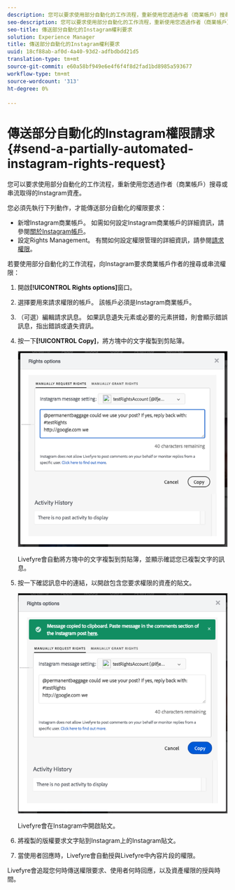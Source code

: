 ```yaml
---
description: 您可以要求使用部分自動化的工作流程，重新使用您透過作者（商業帳戶）搜尋或串流取得的Instagram資產。
seo-description: 您可以要求使用部分自動化的工作流程，重新使用您透過作者（商業帳戶）搜尋或串流取得的Instagram資產。
seo-title: 傳送部分自動化的Instagram權利要求
solution: Experience Manager
title: 傳送部分自動化的Instagram權利要求
uuid: 18cf88ab-af0d-4a40-93d2-adfbdbdd21d5
translation-type: tm+mt
source-git-commit: e60a58bf949e6e4f6f4f8d2fad1bd8985a593677
workflow-type: tm+mt
source-wordcount: '313'
ht-degree: 0%

---
```



# 傳送部分自動化的Instagram權限請求{#send-a-partially-automated-instagram-rights-request}

您可以要求使用部分自動化的工作流程，重新使用您透過作者（商業帳戶）搜尋或串流取得的Instagram資產。

您必須先執行下列動作，才能傳送部分自動化的權限要求：

* 新增Instagram商業帳戶。 如需如何設定Instagram商業帳戶的詳細資訊，請參閱[關於Instagram帳戶](../c-users-creating-accounts-with-studio-access/t-configure-social-accout-instagram/c-about-instagram-accounts.md#c_about_instagram_accounts)。
* 設定Rights Management。 有關如何設定權限管理的詳細資訊，請參閱[請求權限](../c-how-requesting-rights-works/c-how-requesting-rights-works.md#c_how_requesting_rights_works)。

若要使用部分自動化的工作流程，向Instagram要求商業帳戶作者的搜尋或串流權限：

1. 開啟&#x200B;**[!UICONTROL Rights options]**&#x200B;窗口。
1. 選擇要用來請求權限的帳戶。 該帳戶必須是Instagram商業帳戶。
1. （可選）編輯請求訊息。 如果訊息遺失元素或必要的元素拼錯，則會顯示錯誤訊息，指出錯誤或遺失資訊。
1. 按一下&#x200B;**[!UICONTROL Copy]**，將方塊中的文字複製到剪貼簿。

   ![](assets/rr_insta_workaround1.png)

   Livefyre會自動將方塊中的文字複製到剪貼簿，並顯示確認您已複製文字的訊息。

1. 按一下確認訊息中的連結，以開啟包含您要求權限的資產的貼文。

   ![](assets/rr_insta_workaround2.png)

   Livefyre會在Instagram中開啟貼文。

1. 將複製的版權要求文字貼到Instagram上的Instagram貼文。
1. 當使用者回應時，Livefyre會自動授與Livefyre中內容片段的權限。

Livefyre會追蹤您何時傳送權限要求、使用者何時回應，以及資產權限的授與時間。
